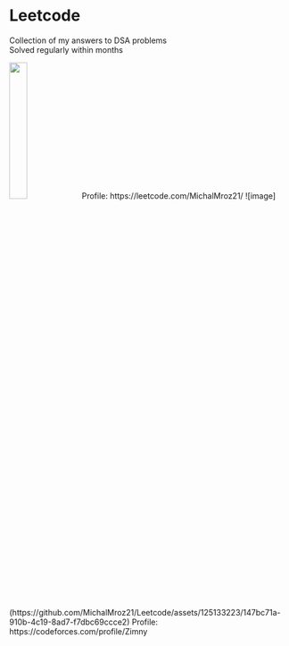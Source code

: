 # Leetcode

Collection of my answers to DSA problems\
Solved regularly within months

<img src="https://github.com/MichalMroz21/Leetcode/assets/125133223/adbefed5-ad07-497f-81ac-03c3e21b8170" width=25% height=25%>
Profile: https://leetcode.com/MichalMroz21/
![image](https://github.com/MichalMroz21/Leetcode/assets/125133223/147bc71a-910b-4c19-8ad7-f7dbc69ccce2)
Profile: https://codeforces.com/profile/Zimny


